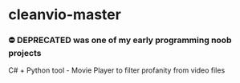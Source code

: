 # cleanvio-master

### ⛔️ DEPRECATED was one of my early programming noob projects

C# + Python tool - Movie Player to filter profanity from video files 
